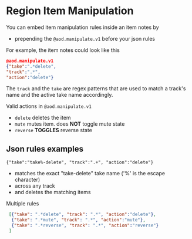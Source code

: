# Region Item Manipulation
  You can embed item manipulation rules inside an item notes by
  - prepending the `@aod.manipulate.v1` before your json rules

  For example, the item notes could look like this

  ``` json
  @aod.manipulate.v1
  {"take":".*delete",
  "track":".*",
  "action":"delete"}
  ```

  The `track` and the `take` are regex patterns that are used to match a track's name and the active take name accordingly.

  Valid actions in `@aod.manipulate.v1`
  - `delete`
    deletes the item
  - `mute`
    mutes item. does **NOT** toggle mute state
  - `reverse`
    **TOGGLES** reverse state

## Json rules examples
  `{"take":"take%-delete", "track":".+", "action":"delete"}`
  - matches the exact "take-delete" take name ('%' is the escape character)
  - across any track
  - and deletes the matching items

  Multiple rules
  ``` json
   [{"take": ".*delete", "track": ".*", "action":"delete"},
    {"take": ".*mute", "track": ".*", "action":"mute"},
    {"take": ".*reverse", "track": ".*", "action":"reverse"}
   ]
   ```